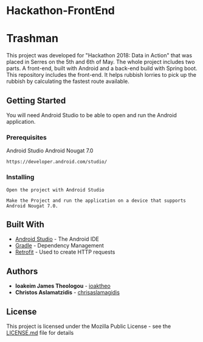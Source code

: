 # Hackathon-FrontEnd

# Trashman

This project was developed for "Hackathon 2018: Data in Action" that was placed in Serres on the 5th and 6th of May. The whole project includes two parts. A front-end, built with Android and a back-end build with Spring boot. This repository includes the front-end. It helps rubbish lorries to pick up the rubbish by calculating the fastest route available. 

## Getting Started

You will need Android Studio to be able to open and run the Android application. 

### Prerequisites

Android Studio
Android Nougat 7.0

```
https://developer.android.com/studio/
```

### Installing

```
Open the project with Android Studio
```

```
Make the Project and run the application on a device that supports Android Nougat 7.0. 
```


## Built With

* [Android Studio](https://developer.android.com/studio/) - The Android IDE
* [Gradle](https://gradle.org/) - Dependency Management
* [Retrofit](http://square.github.io/retrofit/) - Used to create HTTP requests

## Authors

* **Ioakeim James Theologou** - [ioaktheo](https://github.com/ioaktheo)
* **Christos Aslamatzidis** - [chrisaslamagidis](https://github.com/chrisaslamagidis)

## License

This project is licensed under the Mozilla Public License - see the [LICENSE.md](LICENSE.md) file for details
